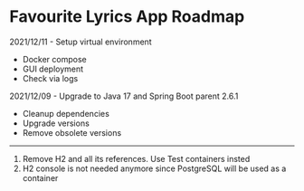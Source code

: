 # Favourite Lyrics App Roadmap

2021/12/11 - Setup virtual environment
- Docker compose
- GUI deployment
- Check via logs

2021/12/09 - Upgrade to Java 17 and Spring Boot parent 2.6.1
- Cleanup dependencies
- Upgrade versions
- Remove obsolete versions


---

1. Remove H2 and all its references. Use Test containers insted
2. H2 console is not needed anymore since PostgreSQL will be used as a container
